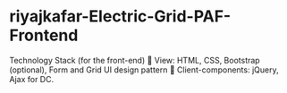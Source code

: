 # riyajkafar-Electric-Grid-PAF-Frontend
Technology Stack (for the front-end)  View: HTML, CSS, Bootstrap (optional), Form and Grid UI design pattern  Client-components: jQuery, Ajax for DC. 

